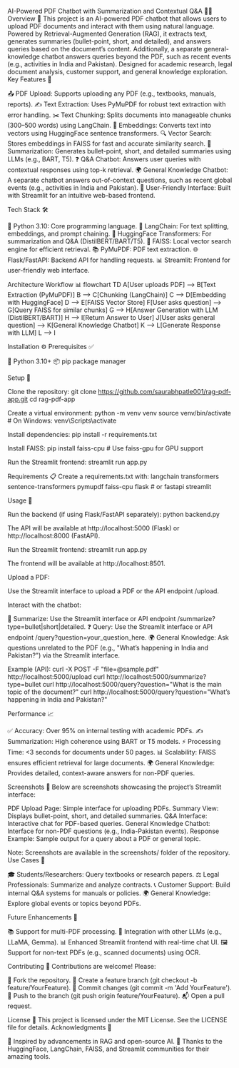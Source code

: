 AI-Powered PDF Chatbot with Summarization and Contextual Q&A 📄🤖
Overview 🌟
This project is an AI-powered PDF chatbot that allows users to upload PDF documents and interact with them using natural language. Powered by Retrieval-Augmented Generation (RAG), it extracts text, generates summaries (bullet-point, short, and detailed), and answers queries based on the document’s content. Additionally, a separate general-knowledge chatbot answers queries beyond the PDF, such as recent events (e.g., activities in India and Pakistan). Designed for academic research, legal document analysis, customer support, and general knowledge exploration.
Key Features 🔑

📤 PDF Upload: Supports uploading any PDF (e.g., textbooks, manuals, reports).
✍️ Text Extraction: Uses PyMuPDF for robust text extraction with error handling.
✂️ Text Chunking: Splits documents into manageable chunks (300–500 words) using LangChain.
🧬 Embeddings: Converts text into vectors using HuggingFace sentence transformers.
🔍 Vector Search: Stores embeddings in FAISS for fast and accurate similarity search.
📝 Summarization: Generates bullet-point, short, and detailed summaries using LLMs (e.g., BART, T5).
❓ Q&A Chatbot: Answers user queries with contextual responses using top-k retrieval.
🌍 General Knowledge Chatbot: A separate chatbot answers out-of-context questions, such as recent global events (e.g., activities in India and Pakistan).
📱 User-Friendly Interface: Built with Streamlit for an intuitive web-based frontend.

Tech Stack 🛠️

🐍 Python 3.10: Core programming language.
🔗 LangChain: For text splitting, embeddings, and prompt chaining.
🤗 HuggingFace Transformers: For summarization and Q&A (DistilBERT/BART/T5).
🔎 FAISS: Local vector search engine for efficient retrieval.
📚 PyMuPDF: PDF text extraction.
🌐 Flask/FastAPI: Backend API for handling requests.
📊 Streamlit: Frontend for user-friendly web interface.

Architecture Workflow 📊
flowchart TD
    A[User uploads PDF] --> B[Text Extraction (PyMuPDF)]
    B --> C[Chunking (LangChain)]
    C --> D[Embedding with HuggingFace]
    D --> E[FAISS Vector Store]
    F[User asks question] --> G[Query FAISS for similar chunks]
    G --> H[Answer Generation with LLM (DistilBERT/BART)]
    H --> I[Return Answer to User]
    J[User asks general question] --> K[General Knowledge Chatbot]
    K --> L[Generate Response with LLM]
    L --> I

Installation ⚙️
Prerequisites ✅

🐍 Python 3.10+
📦 pip package manager

Setup 🚀

Clone the repository:
git clone https://github.com/saurabhpatle001/rag-pdf-app.git
cd rag-pdf-app


Create a virtual environment:
python -m venv venv
source venv/bin/activate  # On Windows: venv\Scripts\activate


Install dependencies:
pip install -r requirements.txt


Install FAISS:
pip install faiss-cpu  # Use faiss-gpu for GPU support


Run the Streamlit frontend:
streamlit run app.py



Requirements 📋
Create a requirements.txt with:
langchain
transformers
sentence-transformers
pymupdf
faiss-cpu
flask  # or fastapi
streamlit

Usage 📖

Run the backend (if using Flask/FastAPI separately):
python backend.py

The API will be available at http://localhost:5000 (Flask) or http://localhost:8000 (FastAPI).

Run the Streamlit frontend:
streamlit run app.py

The frontend will be available at http://localhost:8501.

Upload a PDF:

Use the Streamlit interface to upload a PDF or the API endpoint /upload.


Interact with the chatbot:

📝 Summarize: Use the Streamlit interface or API endpoint /summarize?type=bullet|short|detailed.
❓ Query: Use the Streamlit interface or API endpoint /query?question=your_question_here.
🌍 General Knowledge: Ask questions unrelated to the PDF (e.g., "What’s happening in India and Pakistan?") via the Streamlit interface.



Example (API):
curl -X POST -F "file=@sample.pdf" http://localhost:5000/upload
curl http://localhost:5000/summarize?type=bullet
curl http://localhost:5000/query?question="What is the main topic of the document?"
curl http://localhost:5000/query?question="What’s happening in India and Pakistan?"

Performance 📈

✅ Accuracy: Over 95% on internal testing with academic PDFs.
✍️ Summarization: High coherence using BART or T5 models.
⚡ Processing Time: <3 seconds for documents under 50 pages.
📊 Scalability: FAISS ensures efficient retrieval for large documents.
🌍 General Knowledge: Provides detailed, context-aware answers for non-PDF queries.

Screenshots 📸
Below are screenshots showcasing the project’s Streamlit interface:

PDF Upload Page: Simple interface for uploading PDFs.
Summary View: Displays bullet-point, short, and detailed summaries.
Q&A Interface: Interactive chat for PDF-based queries.
General Knowledge Chatbot: Interface for non-PDF questions (e.g., India-Pakistan events).
Response Example: Sample output for a query about a PDF or general topic.

Note: Screenshots are available in the screenshots/ folder of the repository.
Use Cases 💼

🎓 Students/Researchers: Query textbooks or research papers.
⚖️ Legal Professionals: Summarize and analyze contracts.
📞 Customer Support: Build internal Q&A systems for manuals or policies.
🌍 General Knowledge: Explore global events or topics beyond PDFs.

Future Enhancements 🚧

📚 Support for multi-PDF processing.
🤖 Integration with other LLMs (e.g., LLaMA, Gemma).
📊 Enhanced Streamlit frontend with real-time chat UI.
🖼️ Support for non-text PDFs (e.g., scanned documents) using OCR.

Contributing 🤝
Contributions are welcome! Please:

🍴 Fork the repository.
🌿 Create a feature branch (git checkout -b feature/YourFeature).
💾 Commit changes (git commit -m 'Add YourFeature').
🚀 Push to the branch (git push origin feature/YourFeature).
📬 Open a pull request.

License 📜
This project is licensed under the MIT License. See the LICENSE file for details.
Acknowledgments 🙏

🌟 Inspired by advancements in RAG and open-source AI.
🤗 Thanks to the HuggingFace, LangChain, FAISS, and Streamlit communities for their amazing tools.

